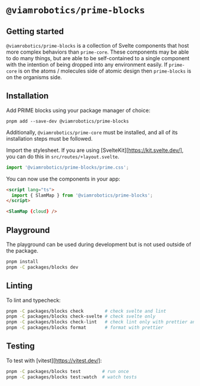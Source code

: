 # `@viamrobotics/prime-blocks`

## Getting started

`@viamrobotics/prime-blocks` is a collection of Svelte components that host more complex behaviors than `prime-core`. These components may be able to do many things, but are able to be self-contained to a single component with the intention of being dropped into any environment easily. If `prime-core` is on the atoms / molecules side of atomic design then `prime-blocks` is on the organisms side.

## Installation

Add PRIME blocks using your package manager of choice:

```
pnpm add --save-dev @viamrobotics/prime-blocks
```

Additionally, `@viamrobotics/prime-core` must be installed, and all of its installation steps must be followed.

Import the stylesheet. If you are using [SvelteKit][https://kit.svelte.dev/], you can do this in `src/routes/+layout.svelte`.

```js
import '@viamrobotics/prime-blocks/prime.css';
```

You can now use the components in your app:

```html
<script lang="ts">
  import { SlamMap } from '@viamrobotics/prime-blocks';
</script>

<SlamMap {cloud} />
```

[tailwind]: https://tailwindcss.com/
[sveltekit]: https://kit.svelte.dev/

## Playground

The playground can be used during development but is not used outside of the package.

```bash
pnpm install
pnpm -C packages/blocks dev
```

## Linting

To lint and typecheck:

```bash
pnpm -C packages/blocks check        # check svelte and lint
pnpm -C packages/blocks check-svelte # check svelte only
pnpm -C packages/blocks check-lint   # check lint only with prettier and eslint
pnpm -C packages/blocks format       # format with prettier
```

## Testing

To test with [vitest][https://vitest.dev/]:

```bash
pnpm -C packages/blocks test        # run once
pnpm -C packages/blocks test:watch  # watch tests
```

[vitest]: https://vitest.dev/

